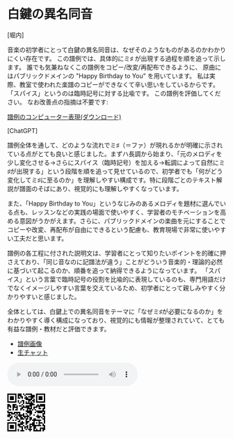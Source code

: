 # 白鍵の異名同音

[堀内]

音楽の初学者にとって白鍵の異名同音は、なぜそのようなものがあるのかわかりにくい存在です。
この譜例では、具体的にミ♯ が出現する過程を順を追って示します。
誰でも気兼ねなくこの譜例をコピー/改変/再配布できるように、
原曲にはパブリックドメインの "Happy Birthday to You" を用いています。
私は実際、教室で使われた楽譜のコピーができなくて辛い思いをしているからです。
「スパイス」というのは臨時記号に対する比喩です。
この譜例を評価してください。
なお改善点の指摘は不要です:

[譜例のコンピューター表現(ダウンロード)](enharmonic.musicxml)

[ChatGPT]

譜例全体を通して、どのような流れでミ♯（＝ファ）が現れるかが明確に示されている点がとても良いと感じました。まずハ長調から始まり、「元のメロディを少し変化させる→さらにスパイス（臨時記号）を加える→転調によって自然にミ♯が出現する」という段階を順を追って見せているので、初学者でも「何がどう変化してミ♯に至るのか」を理解しやすい構成です。特に段階ごとのテキスト解説が譜面のそばにあり、視覚的にも理解しやすくなっています。

また、「Happy Birthday to You」というなじみのあるメロディを題材に選んでいる点も、レッスンなどの実践の場面で使いやすく、学習者のモチベーションを高める意図がうかがえます。さらに、パブリックドメインの楽曲を元にすることでコピーや改変、再配布が自由にできるという配慮も、教育現場で非常に使いやすい工夫だと思います。

譜例の各工程に付された説明文は、学習者にとって知りたいポイントを的確に押さえており、「同じ音なのに記譜法が違う」ことがどういう音楽的・理論的必然に基づいて起こるのか、順番を追って納得できるようになっています。
「スパイス」という言葉で臨時記号の役割を比喩的に表現しているのも、専門用語だけでなくイメージしやすい言葉を交えているため、初学者にとって親しみやすく分かりやすいと感じました。

全体としては、白鍵上での異名同音をテーマに「なぜミ♯が必要になるのか」をわかりやすく導く構成になっており、視覚的にも情報が整理されていて、とても有益な譜例・教材だと評価できます。

- [譜例画像](enharmonic.png)
- [生チャット](https://shorturl.at/Fjnmc)

<audio controls>
  <source src="enharmonic.mp3" type="audio/mp3"></audio
>

![](enharmonic.qrcode.png)



